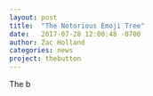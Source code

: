 ```yaml
---
layout: post
title:  "The Notorious Emoji Tree"
date:   2017-07-28 12:00:48 -0700
author: Zac Holland
categories: news
project: thebutton
---
```


The b